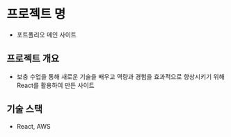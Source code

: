 # 프로젝트 명

- 포트폴리오 메인 사이트

## 프로젝트 개요

- 보충 수업을 통해 새로운 기술을 배우고 역량과 경험을 효과적으로 향상시키기 위해 React를 활용하여 만든 사이트

## 기술 스택

- React, AWS
